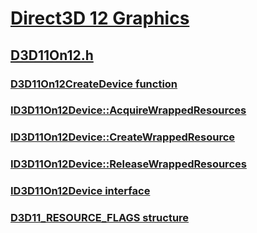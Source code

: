 # [Direct3D 12 Graphics](../_direct3d12/index.md)
## [D3D11On12.h](index.md)
### [D3D11On12CreateDevice function](../d3d11on12/nf-d3d11on12-d3d11on12createdevice.md)
### [ID3D11On12Device::AcquireWrappedResources](../d3d11on12/nf-d3d11on12-id3d11on12device-acquirewrappedresources.md)
### [ID3D11On12Device::CreateWrappedResource](../d3d11on12/nf-d3d11on12-id3d11on12device-createwrappedresource.md)
### [ID3D11On12Device::ReleaseWrappedResources](../d3d11on12/nf-d3d11on12-id3d11on12device-releasewrappedresources.md)
### [ID3D11On12Device interface](../d3d11on12/nn-d3d11on12-id3d11on12device.md)
### [D3D11_RESOURCE_FLAGS structure](../d3d11on12/ns-d3d11on12-d3d11_resource_flags.md)
